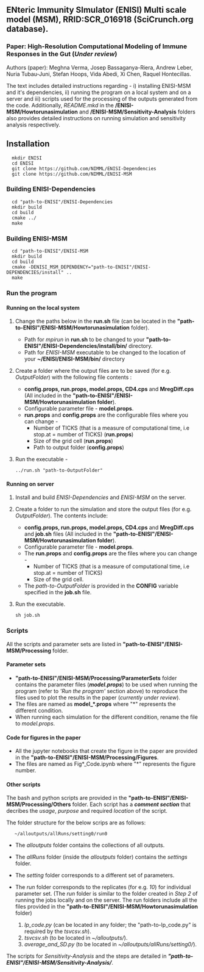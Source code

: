 ## ENteric Immunity SImulator (ENISI) Multi scale model (MSM), RRID:SCR_016918 (SciCrunch.org database).

### Paper: High-Resolution Computational Modeling of Immune Responses in the Gut (*Under review*)
Authors (paper): Meghna Verma, Josep Bassaganya-Riera, Andrew Leber, Nuria Tubau-Juni, Stefan Hoops, Vida Abedi, Xi Chen, Raquel Hontecillas. 

The text includes detailed instructions regarding - i) installing ENISI-MSM and it's dependencies, ii) running the program on a local system and on a server and iii) scripts used for the processing of the outputs generated from the code. Additionally, *README.mkd* in the **/ENISI-MSM/Howtorunasimulation** and **/ENISI-MSM/Sensitivity-Analysis** folders also provides detailed instructions on running simulation and sensitivity analysis respectively. 

## Installation 
```
  mkdir ENISI
  cd ENISI
  git clone https://github.com/NIMML/ENISI-Dependencies 
  git clone https://github.com/NIMML/ENISI-MSM
```

### Building ENISI-Dependencies
```
  cd "path-to-ENISI"/ENISI-Dependencies
  mkdir build
  cd build
  cmake ../
  make
```

### Building ENISI-MSM
```
  cd "path-to-ENISI"/ENISI-MSM
  mkdir build
  cd build
  cmake -DENISI_MSM_DEPENDENCY="path-to-ENISI"/ENISI-DEPENDENCIES/install" ..
  make
```

### Run the program 

#### Running on the local system

1. Change the paths below in the **run.sh** file (can be located in the **"path-to-ENISI"/ENISI-MSM/Howtorunasimulation** folder).

    - Path for *mpirun* in **run.sh** to be changed to your **"path-to-ENISI"/ENISI-Dependencies/install/bin/** directory.
    - Path for *ENISI-MSM* executable to be changed to the location of your **~/ENISI/ENISI-MSM/bin/** directory

2. Create a folder where the output files are to be saved (for e.g. *OutputFolder*) with the following file contents :
    - **config.props, run.props, model.props, CD4.cps** and **MregDiff.cps** (All included in the **"path-to-ENISI"/ENISI-MSM/Howtorunasimulation folder**). 
    - Configurable parameter file - **model.props**.
    - **run.props** and **config.props** are the configurable files where you can change - 
        - Number of TICKS (that is a measure of computational time, i.e stop.at = number of TICKS) (**run.props**)
        - Size of the grid cell (**run.props**)
        - Path to output folder (**config.props**)

3.  Run the executable - 
    ```
    ../run.sh "path-to-OutputFolder"
    ```
#### Running on server
1. Install and build *ENISI-Dependencies* and *ENISI-MSM* on the server. 

2. Create a folder to run the simulation and store the output files (for e.g. *OutputFolder*). The contents include:
    * **config.props, run.props, model.props, CD4.cps** and **MregDiff.cps** and **job.sh** files (All included in the **"path-to-ENISI"/ENISI-MSM/Howtorunasimulation folder**).
    * Configurable parameter file - **model.props**.
    * The **run.props** and **config.props** are the files where you can change - 
        * Number of TICKS (that is a measure of computational time, i.e stop.at = number of TICKS) 
        * Size of the grid cell.       
    * The *path-to-OutputFolder* is provided in the **CONFIG** variable specified in the **job.sh** file. 
    
3. Run the executable. 
    ```
    sh job.sh
    ```
    
### Scripts 

All the scripts and parameter sets are listed in **"path-to-ENISI"/ENISI-MSM/Processing** folder. 

#### Parameter sets
 * **"path-to-ENISI"/ENISI-MSM/Processing/ParameterSets** folder contains the parameter files (**_model.props_**) to be used when          running the program (refer to _'Run the program'_ section above) to reproduce the files used to plot the results in the paper (*currently under review*).
 * The files are named as **model_*.props** where "*" represents the different condition.
 * When running each simulation for the different condition, rename the file to *model.props*. 
  
#### Code for figures in the paper
 * All the jupyter notebooks that create the figure in the paper are provided in the **"path-to-ENISI"/ENISI-MSM/Processing/Figures**. 
 * The files are named as Fig*_Code.ipynb where "*" represents the figure number. 

#### Other scripts
The bash and python scripts are provided in the **"path-to-ENISI"/ENISI-MSM/Processing/Others** folder. Each script has a **_comment section_** that decribes the *usage*, *purpose* and required *location* of the script. 

The folder structure for the below scrips are as follows:
```
   ~/alloutputs/allRuns/setting0/run0
```
- The *alloutputs* folder contains the collections of all outputs.
- The *allRuns* folder (inside the *alloutputs* folder) contains the *settings* folder. 
- The *setting* folder corresponds to a different set of parameters.
- The *run* folder corresponds to the replicates (for e.g. *10*) for individual parameter set. (The *run* folder is similar to the folder created in *Step 2* of running the jobs locally and on the server. The run folders include all the files provided in the **"path-to-ENISI"/ENISI-MSM/Howtorunasimulation** folder)

    1. *lp_code.py* (can be located in any folder; the "path-to-lp_code.py" is required by the *tsvcsv.sh*).
    2. *tsvcsv.sh* (to be located in *~/alloutputs/*).
    3. *average_and_SD.py* (to be located in *~/alloutputs/allRuns/setting0/*). 

The scripts for *Sensitivity-Analysis* and the steps are detailed in **_"path-to-ENISI"/ENISI-MSM/Sensitivity-Analysis/_**. 
